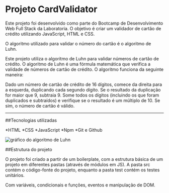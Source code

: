 # Projeto CardValidator

Este projeto foi desenvolvido como parte do Bootcamp de Desenvolvimento Web Full Stack da Laboratoria. O objetivo é criar um validador de cartão de crédito utilizando JavaScript, HTML e CSS.

O algoritmo utilizado para validar o número do cartão é o algoritmo de Luhn. 

Este projeto utiliza o algoritmo de Luhn para validar números de cartão de crédito. O algoritmo de Luhn é uma fórmula matemática que verifica a validade de números de cartão de crédito. O algoritmo funciona da seguinte maneira:

Dado um número de cartão de crédito de 16 dígitos, comece da direita para a esquerda, duplicando cada segundo dígito.
Se o resultado da duplicação for maior que 9, subtraia 9.
Some todos os dígitos (incluindo os que foram duplicados e subtraídos) e verifique se o resultado é um múltiplo de 10. Se sim, o número de cartão é válido.
***

##Tecnologias utilizadas

*HTML
*CSS
*JavaScript
*Npm
*Git e Github

![gráfico do algoritmo de
Luhn](https://www.101computing.net/wp/wp-content/uploads/Luhn-Algorithm.png)

##Estrutura do projeto

O projeto foi criado a partir de um boilerplate, com a estrutura básica de um projeto em diferentes pastas (através de módulos em JS).
A pasta src contém o código-fonte do projeto, enquanto a pasta test contém os testes unitários.

Com variáveis, condicionais e funções, eventos e manipulação de DOM.


